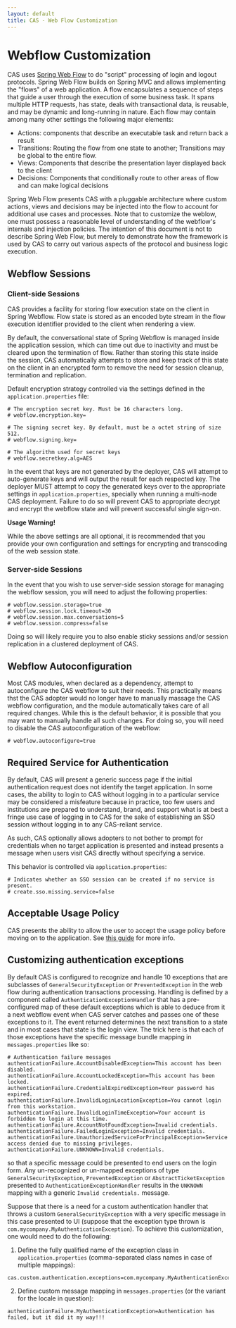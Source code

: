 ```yaml
---
layout: default
title: CAS - Web Flow Customization
---
```



# Webflow Customization
CAS uses [Spring Web Flow](projects.spring.io/spring-webflow) to do "script" processing of login and logout protocols. 
Spring Web Flow builds on Spring MVC and allows implementing the "flows" of a web application. A flow encapsulates a sequence 
of steps that guide a user through the execution of some business task. It spans multiple HTTP requests, has state, deals with
 transactional data, is reusable, and may be dynamic and long-running in nature. Each flow may contain among many other settings the following major elements:

- Actions: components that describe an executable task and return back a result
- Transitions: Routing the flow from one state to another; Transitions may be global to the entire flow.
- Views: Components that describe the presentation layer displayed back to the client
- Decisions: Components that conditionally route to other areas of flow and can make logical decisions

Spring Web Flow presents CAS with a pluggable architecture where custom actions, views and decisions may be injected into the 
flow to account for additional use cases and processes. Note that to customize the weblow, one must possess a reasonable level
of understanding of the webflow's internals and injection policies. The intention of this document is not to describe Spring Web Flow, 
but merely to demonstrate how the framework is used by CAS to carry out various aspects of the protocol and business logic execution.

## Webflow Sessions

### Client-side Sessions
CAS provides a facility for storing flow execution state on the client in Spring Webflow. Flow state is stored as an encoded byte 
stream in the flow execution identifier provided to the client when rendering a view. 

By default, the conversational state of Spring Webflow is managed inside the application session, which can time out due to inactivity 
and must be cleared upon the termination of flow. Rather than storing this state inside the session, CAS automatically attempts to store 
and keep track of this state on the client in an encrypted form to remove the need for session cleanup, termination and replication.

Default encryption strategy controlled via the settings defined in the `application.properties` file:

```properties
# The encryption secret key. Must be 16 characters long.
# webflow.encryption.key=

# The signing secret key. By default, must be a octet string of size 512.
# webflow.signing.key=

# The algorithm used for secret keys
# webflow.secretkey.alg=AES
```


In the event that keys are not generated by the deployer, CAS will attempt to auto-generate keys and will output
the result for each respected key. The deployer MUST attempt to copy the generated keys over to the appropriate
settings in `application.properties`, specially when running a multi-node CAS deployment. Failure to do so will prevent CAS
to appropriate decrypt and encrypt the webflow state and will prevent successful single sign-on.

<div class="alert alert-warning"><strong>Usage Warning!</strong><p>
While the above settings are all optional, it is recommended that you provide your own configuration and settings for encrypting and 
transcoding of the web session state.</p></div>

### Server-side Sessions

In the event that you wish to use server-side session storage for managing the webflow session, you will need to adjust
the following properties:

```properties
# webflow.session.storage=true
# webflow.session.lock.timeout=30
# webflow.session.max.conversations=5
# webflow.session.compress=false
```

Doing so will likely require you to also enable sticky sessions and/or session replication in a clustered deployment of CAS.


## Webflow Autoconfiguration

Most CAS modules, when declared as a dependency, attempt to autoconfigure the CAS webflow to suit their needs.
This practically means thst the CAS adopter would no longer have to manually massage the CAS webflow configuration,
and the module automatically takes care of all required changes. While this is the default behavior, it is possible that 
you may want to manually handle all such changes. For doing so, you will need to disable the CAS autoconfiguration
of the webflow:

```properties
# webflow.autoconfigure=true
```

## Required Service for Authentication
By default, CAS will present a generic success page if the initial authentication request does not identify
the target application. In some cases, the ability to login to CAS without logging
in to a particular service may be considered a misfeature because in practice, too few users and institutions
are prepared to understand, brand, and support what is at best a fringe use case of logging in to CAS for the
sake of establishing an SSO session without logging in to any CAS-reliant service.

As such, CAS optionally allows adopters to not bother to prompt for credentials when no target application is presented
and instead presents a message when users visit CAS directly without specifying a service.

This behavior is controlled via `application.properties`:

```properties
# Indicates whether an SSO session can be created if no service is present.
# create.sso.missing.service=false
```

## Acceptable Usage Policy
CAS presents the ability to allow the user to accept the usage policy before moving on to the application. 
See [this guide](Webflow-Customization-AUP.html) for more info.

## Customizing authentication exceptions
By default CAS is configured to recognize and handle 10 exceptions that are subclasses of `GeneralSecurityException` or
`PreventedException` in the web flow during authentication transactions processing. Handling is defined by a component called
`AuthenticationExceptionHandler` that has a pre-configured map of these default exceptions which is able to deduce from it a next webflow
event when CAS server catches and passes one of these exceptions to it. The event returned determines the next transition to a state and in most cases that state is the login view. The trick here is that each of those exceptions have the specific message bundle mapping in `messages.properties` like so:

  ```properties
  # Authentication failure messages
  authenticationFailure.AccountDisabledException=This account has been disabled.
  authenticationFailure.AccountLockedException=This account has been locked.
  authenticationFailure.CredentialExpiredException=Your password has expired.
  authenticationFailure.InvalidLoginLocationException=You cannot login from this workstation.
  authenticationFailure.InvalidLoginTimeException=Your account is forbidden to login at this time.
  authenticationFailure.AccountNotFoundException=Invalid credentials.
  authenticationFailure.FailedLoginException=Invalid credentials.
  authenticationFailure.UnauthorizedServiceForPrincipalException=Service access denied due to missing privileges.
  authenticationFailure.UNKNOWN=Invalid credentials.
  ```
  
  so that a specific message could be presented to end users on the login form. Any un-recognized or un-mapped exceptions of type
  `GeneralSecurityException`, `PreventedException` or `AbstractTicketException` presented to `AuthenticationExceptionHandler` results in  the `UNKNOWN` mapping with a generic `Invalid credentials.` message.

  Suppose that there is a need for a custom authentication handler that throws a custom `GeneralSecurityException` with a very specific
  message in this case presented to UI (suppose that the exception type thrown is `com.mycompany.MyAuthenticationException`). To achieve
  this customization, one would need to do the following:

   1. Define the fully qualified name of the exception class in `application.properties` (comma-separated class names in case of multiple
    mappings):

   ```properties
   cas.custom.authentication.exceptions=com.mycompany.MyAuthenticationException
   ```
   2. Define custom message mapping in `messages.properties` (or the variant for the locale in question):

   ```properties
   authenticationFailure.MyAuthenticationException=Authentication has failed, but it did it my way!!!
   ```


